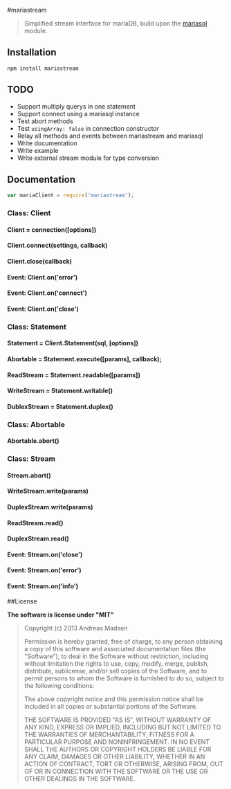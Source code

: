 #mariastream

> Simplified stream interface for mariaDB, build upon the [mariasql](https://github.com/mscdex/node-mariasql) module.

## Installation

```sheel
npm install mariastream
```

## TODO

* Support multiply querys in one statement
* Support connect using a mariasql instance
* Test abort methods
* Test `usingArray: false` in connection constructor
* Relay all methods and events between mariastream and mariasql
* Write documentation
* Write example
* Write external stream module for type conversion

## Documentation

```javascript
var mariaClient = require('mariastream');
```

### Class: Client

#### Client = connection([options])

#### Client.connect(settings, callback)

#### Client.close(callback)

#### Event: Client.on('error')

#### Event: Client.on('connect')

#### Event: Client.on('close')

### Class: Statement

#### Statement = Client.Statement(sql, [options])

#### Abortable = Statement.execute([params], callback);

#### ReadStream = Statement.readable([params])

#### WriteStream = Statement.writable()

#### DublexStream = Statement.duplex()

### Class: Abortable

#### Abortable.abort()

### Class: Stream

#### Stream.abort()

#### WriteStream.write(params)
#### DuplexStream.write(params)

#### ReadStream.read()
#### DuplexStream.read()

#### Event: Stream.on('close')

#### Event: Stream.on('error')

#### Event: Stream.on('info')

##License

**The software is license under "MIT"**

> Copyright (c) 2013 Andreas Madsen
>
> Permission is hereby granted, free of charge, to any person obtaining a copy
> of this software and associated documentation files (the "Software"), to deal
> in the Software without restriction, including without limitation the rights
> to use, copy, modify, merge, publish, distribute, sublicense, and/or sell
> copies of the Software, and to permit persons to whom the Software is
> furnished to do so, subject to the following conditions:
>
> The above copyright notice and this permission notice shall be included in
> all copies or substantial portions of the Software.
>
> THE SOFTWARE IS PROVIDED "AS IS", WITHOUT WARRANTY OF ANY KIND, EXPRESS OR
> IMPLIED, INCLUDING BUT NOT LIMITED TO THE WARRANTIES OF MERCHANTABILITY,
> FITNESS FOR A PARTICULAR PURPOSE AND NONINFRINGEMENT. IN NO EVENT SHALL THE
> AUTHORS OR COPYRIGHT HOLDERS BE LIABLE FOR ANY CLAIM, DAMAGES OR OTHER
> LIABILITY, WHETHER IN AN ACTION OF CONTRACT, TORT OR OTHERWISE, ARISING FROM,
> OUT OF OR IN CONNECTION WITH THE SOFTWARE OR THE USE OR OTHER DEALINGS IN
> THE SOFTWARE.
